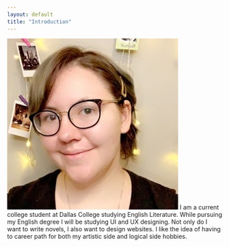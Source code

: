 ```yaml
---
layout: default
title: "Introduction"
---
```


![title](assets/linkedinprof.jpg) I am a current college student at Dallas College studying English Literature. 
While pursuing my English degree I will be studying UI and UX designing. Not only do I want to write novels, I also want to design websites. 
I like the idea of having to career path for both my artistic side and logical side hobbies.
